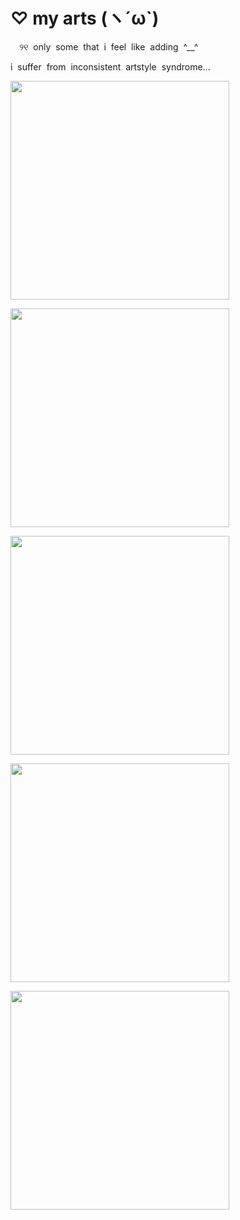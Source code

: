 

# ♡ my arts (ヽ´ω`)

<p align="left">
 ‎ ‎⠀୨୧ ‎ ‎only ‎ ‎some ‎ ‎that ‎ ‎i ‎ ‎feel ‎ ‎like ‎ ‎adding ‎ ‎^__^
<p align="left">
 i ‎ ‎suffer ‎ ‎from ‎ ‎inconsistent ‎ ‎artstyle ‎ ‎syndrome...
  
<p align="left">
  <img src="https://github.com/user-attachments/assets/94921f58-72f5-4b2c-b2f4-01e9738866af"
width="350"length="350"/>

<p align="left">
  <img src="https://github.com/user-attachments/assets/3acc1629-ec62-4ab7-bf62-b2c095d70bd9"
width="350"length="350"/>

<p align="left">
  <img src="https://github.com/user-attachments/assets/790b9a73-7d01-4267-ad6d-f32568d81df8"width="350"length="350"/>
  
<p align="left">
  <img src="https://github.com/user-attachments/assets/2fd470a1-4ba1-4392-8684-334bfe029326"
width="350"length="350"/>

<p align="left">
  <img src="https://github.com/user-attachments/assets/535cbe72-b648-4e6a-b100-e0d7dc9ad8f5"
width="350"length="350"/>

